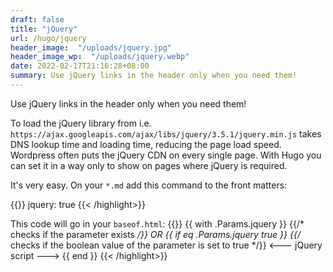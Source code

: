 ```yaml
---
draft: false
title: "jQuery"
url: /hugo/jquery
header_image:  "/uploads/jquery.jpg"
header_image_wp:  "/uploads/jquery.webp"
date: 2022-02-17T21:16:28+08:00
summary: Use jQuery links in the header only when you need them!
---
```



Use jQuery links in the header only when you need them!

To load the jQuery library from i.e. `https://ajax.googleapis.com/ajax/libs/jquery/3.5.1/jquery.min.js` takes DNS lookup time and loading time, reducing the page load speed. Wordpress often puts the jQuery CDN on every single page. With Hugo you can set it in a way only to show on pages where jQuery is required.

It's very easy. On your `*.md` add this command to the front matters:

{{<highlight html >}}
jquery: true
{{< /highlight>}}


This code will go in your `baseof.html`:
{{<highlight html >}}
{{ with .Params.jquery }} {{/* checks if the parameter exists */}}
OR 
{{ if eq .Params.jquery true }} {{/* checks if the boolean value of the parameter is set to true */}}
<--- jQuery script --->
{{ end }}
{{< /highlight>}}



<!--    {{< graphcomment >}}   -->